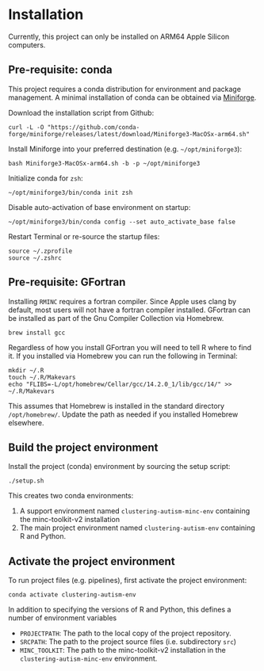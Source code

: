 

# Installation

Currently, this project can only be installed on ARM64 Apple Silicon computers. 

## Pre-requisite: conda

This project requires a conda distribution for environment and package management. A minimal installation of conda can be obtained via [Miniforge](https://github.com/conda-forge/miniforge). 

Download the installation script from Github:
```{zsh}
curl -L -O "https://github.com/conda-forge/miniforge/releases/latest/download/Miniforge3-MacOSx-arm64.sh"
```

Install Miniforge into your preferred destination (e.g. `~/opt/miniforge3`):
```{zsh}
bash Miniforge3-MacOSx-arm64.sh -b -p ~/opt/miniforge3
```

Initialize conda for `zsh`:
```{zsh}
~/opt/miniforge3/bin/conda init zsh
```

Disable auto-activation of base environment on startup:
```{zsh}
~/opt/miniforge3/bin/conda config --set auto_activate_base false
```

Restart Terminal or re-source the startup files:
```{zsh}
source ~/.zprofile
source ~/.zshrc
```


## Pre-requisite: GFortran

Installing `RMINC` requires a fortran compiler. Since Apple uses clang by default, most users will not have a fortran
compiler installed. GFortran can be installed as part of the Gnu Compiler Collection via Homebrew. 

```{zsh}
brew install gcc
```

Regardless of how you install GFortran you will need to tell
R where to find it. If you installed via Homebrew you can run the
following in Terminal:

```{zsh}
mkdir ~/.R
touch ~/.R/Makevars
echo "FLIBS=-L/opt/homebrew/Cellar/gcc/14.2.0_1/lib/gcc/14/" >> ~/.R/Makevars
```

This assumes that Homebrew is installed in the standard directory `/opt/homebrew/`. Update the path as needed if you installed Homebrew elsewhere.

## Build the project environment

Install the project (conda) environment by sourcing the setup script:

```{zsh}
./setup.sh
```

This creates two conda environments:
1. A support environment named `clustering-autism-minc-env` containing the minc-toolkit-v2 installation
2. The main project environment named `clustering-autism-env` containing R and Python.  

## Activate the project environment

To run project files (e.g. pipelines), first activate the project environment:

```{zsh}
conda activate clustering-autism-env
```

In addition to specifying the versions of R and Python, this defines a number of environment variables
- `PROJECTPATH`: The path to the local copy of the project repository.
- `SRCPATH`: The path to the project source files (i.e. subdirectory `src`)
- `MINC_TOOLKIT`: The path to the minc-toolkit-v2 installation in the `clustering-autism-minc-env` environment.

